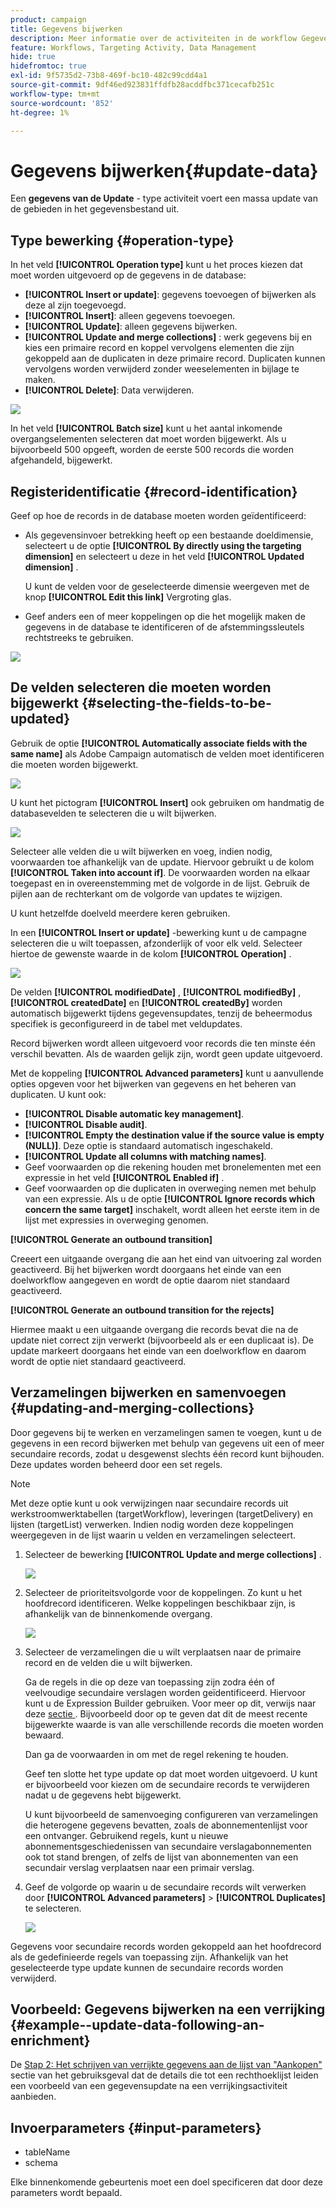 ```yaml
---
product: campaign
title: Gegevens bijwerken
description: Meer informatie over de activiteiten in de workflow Gegevens bijwerken
feature: Workflows, Targeting Activity, Data Management
hide: true
hidefromtoc: true
exl-id: 9f5735d2-73b8-469f-bc10-482c99cdd4a1
source-git-commit: 9df46ed923831ffdfb28acddfbc371cecafb251c
workflow-type: tm+mt
source-wordcount: '852'
ht-degree: 1%

---
```


# Gegevens bijwerken{#update-data}



Een **gegevens van de Update** - type activiteit voert een massa update van de gebieden in het gegevensbestand uit.

## Type bewerking {#operation-type}

In het veld **[!UICONTROL Operation type]** kunt u het proces kiezen dat moet worden uitgevoerd op de gegevens in de database:

* **[!UICONTROL Insert or update]**: gegevens toevoegen of bijwerken als deze al zijn toegevoegd.
* **[!UICONTROL Insert]**: alleen gegevens toevoegen.
* **[!UICONTROL Update]**: alleen gegevens bijwerken.
* **[!UICONTROL Update and merge collections]** : werk gegevens bij en kies een primaire record en koppel vervolgens elementen die zijn gekoppeld aan de duplicaten in deze primaire record. Duplicaten kunnen vervolgens worden verwijderd zonder weeselementen in bijlage te maken.
* **[!UICONTROL Delete]**: Data verwijderen.

![](assets/s_advuser_update_data_1.png)

In het veld **[!UICONTROL Batch size]** kunt u het aantal inkomende overgangselementen selecteren dat moet worden bijgewerkt. Als u bijvoorbeeld 500 opgeeft, worden de eerste 500 records die worden afgehandeld, bijgewerkt.

## Registeridentificatie {#record-identification}

Geef op hoe de records in de database moeten worden geïdentificeerd:

* Als gegevensinvoer betrekking heeft op een bestaande doeldimensie, selecteert u de optie **[!UICONTROL By directly using the targeting dimension]** en selecteert u deze in het veld **[!UICONTROL Updated dimension]** .

  U kunt de velden voor de geselecteerde dimensie weergeven met de knop **[!UICONTROL Edit this link]** Vergroting glas.

* Geef anders een of meer koppelingen op die het mogelijk maken de gegevens in de database te identificeren of de afstemmingssleutels rechtstreeks te gebruiken.

![](assets/s_advuser_update_data_2.png)

## De velden selecteren die moeten worden bijgewerkt {#selecting-the-fields-to-be-updated}

Gebruik de optie **[!UICONTROL Automatically associate fields with the same name]** als Adobe Campaign automatisch de velden moet identificeren die moeten worden bijgewerkt.

![](assets/s_advuser_update_data_3b.png)

U kunt het pictogram **[!UICONTROL Insert]** ook gebruiken om handmatig de databasevelden te selecteren die u wilt bijwerken.

![](assets/s_advuser_update_data_3.png)

Selecteer alle velden die u wilt bijwerken en voeg, indien nodig, voorwaarden toe afhankelijk van de update. Hiervoor gebruikt u de kolom **[!UICONTROL Taken into account if]**. De voorwaarden worden na elkaar toegepast en in overeenstemming met de volgorde in de lijst. Gebruik de pijlen aan de rechterkant om de volgorde van updates te wijzigen.

U kunt hetzelfde doelveld meerdere keren gebruiken.

In een **[!UICONTROL Insert or update]** -bewerking kunt u de campagne selecteren die u wilt toepassen, afzonderlijk of voor elk veld. Selecteer hiertoe de gewenste waarde in de kolom **[!UICONTROL Operation]** .

![](assets/s_advuser_update_data_5.png)

De velden **[!UICONTROL modifiedDate]** , **[!UICONTROL modifiedBy]** , **[!UICONTROL createdDate]** en **[!UICONTROL createdBy]** worden automatisch bijgewerkt tijdens gegevensupdates, tenzij de beheermodus specifiek is geconfigureerd in de tabel met veldupdates.

Record bijwerken wordt alleen uitgevoerd voor records die ten minste één verschil bevatten. Als de waarden gelijk zijn, wordt geen update uitgevoerd.

Met de koppeling **[!UICONTROL Advanced parameters]** kunt u aanvullende opties opgeven voor het bijwerken van gegevens en het beheren van duplicaten. U kunt ook:

* **[!UICONTROL Disable automatic key management]**.
* **[!UICONTROL Disable audit]**.
* **[!UICONTROL Empty the destination value if the source value is empty (NULL)]**. Deze optie is standaard automatisch ingeschakeld.
* **[!UICONTROL Update all columns with matching names]**.
* Geef voorwaarden op die rekening houden met bronelementen met een expressie in het veld **[!UICONTROL Enabled if]** .
* Geef voorwaarden op die duplicaten in overweging nemen met behulp van een expressie. Als u de optie **[!UICONTROL Ignore records which concern the same target]** inschakelt, wordt alleen het eerste item in de lijst met expressies in overweging genomen.

**[!UICONTROL Generate an outbound transition]**

Creeert een uitgaande overgang die aan het eind van uitvoering zal worden geactiveerd. Bij het bijwerken wordt doorgaans het einde van een doelworkflow aangegeven en wordt de optie daarom niet standaard geactiveerd.

**[!UICONTROL Generate an outbound transition for the rejects]**

Hiermee maakt u een uitgaande overgang die records bevat die na de update niet correct zijn verwerkt (bijvoorbeeld als er een duplicaat is). De update markeert doorgaans het einde van een doelworkflow en daarom wordt de optie niet standaard geactiveerd.

## Verzamelingen bijwerken en samenvoegen {#updating-and-merging-collections}

Door gegevens bij te werken en verzamelingen samen te voegen, kunt u de gegevens in een record bijwerken met behulp van gegevens uit een of meer secundaire records, zodat u desgewenst slechts één record kunt bijhouden. Deze updates worden beheerd door een set regels.

>[!NOTE]
>
>Met deze optie kunt u ook verwijzingen naar secundaire records uit werkstroomwerktabellen (targetWorkflow), leveringen (targetDelivery) en lijsten (targetList) verwerken. Indien nodig worden deze koppelingen weergegeven in de lijst waarin u velden en verzamelingen selecteert.

1. Selecteer de bewerking **[!UICONTROL Update and merge collections]** .

   ![](assets/update_and_merge_collections1.png)

1. Selecteer de prioriteitsvolgorde voor de koppelingen. Zo kunt u het hoofdrecord identificeren. Welke koppelingen beschikbaar zijn, is afhankelijk van de binnenkomende overgang.

   ![](assets/update_and_merge_collections2.png)

1. Selecteer de verzamelingen die u wilt verplaatsen naar de primaire record en de velden die u wilt bijwerken.

   Ga de regels in die op deze van toepassing zijn zodra één of veelvoudige secundaire verslagen worden geïdentificeerd. Hiervoor kunt u de Expression Builder gebruiken. Voor meer op dit, verwijs naar deze [ sectie ](../../platform/using/about-queries-in-campaign.md). Bijvoorbeeld door op te geven dat dit de meest recente bijgewerkte waarde is van alle verschillende records die moeten worden bewaard.

   Dan ga de voorwaarden in om met de regel rekening te houden.

   Geef ten slotte het type update op dat moet worden uitgevoerd. U kunt er bijvoorbeeld voor kiezen om de secundaire records te verwijderen nadat u de gegevens hebt bijgewerkt.

   U kunt bijvoorbeeld de samenvoeging configureren van verzamelingen die heterogene gegevens bevatten, zoals de abonnementenlijst voor een ontvanger. Gebruikend regels, kunt u nieuwe abonnementsgeschiedenissen van secundaire verslagabonnementen ook tot stand brengen, of zelfs de lijst van abonnementen van een secundair verslag verplaatsen naar een primair verslag.

1. Geef de volgorde op waarin u de secundaire records wilt verwerken door **[!UICONTROL Advanced parameters]** > **[!UICONTROL Duplicates]** te selecteren.

   ![](assets/update_and_merge_collections3.png)

Gegevens voor secundaire records worden gekoppeld aan het hoofdrecord als de gedefinieerde regels van toepassing zijn. Afhankelijk van het geselecteerde type update kunnen de secundaire records worden verwijderd.

## Voorbeeld: Gegevens bijwerken na een verrijking {#example--update-data-following-an-enrichment}

De [ Stap 2: Het schrijven van verrijkte gegevens aan de lijst van &quot;Aankopen&quot;](creating-a-summary-list.md#step-2--writing-enriched-data-to-the--purchases--table) sectie van het gebruiksgeval dat de details die tot een rechthoeklijst leiden een voorbeeld van een gegevensupdate na een verrijkingsactiviteit aanbieden.

## Invoerparameters {#input-parameters}

* tableName
* schema

Elke binnenkomende gebeurtenis moet een doel specificeren dat door deze parameters wordt bepaald.
